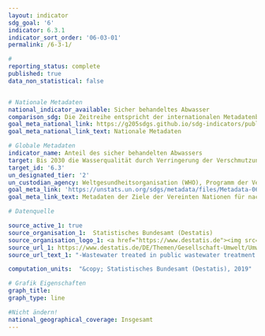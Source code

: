```yaml
---
layout: indicator
sdg_goal: '6'
indicator: 6.3.1
indicator_sort_order: '06-03-01'
permalink: /6-3-1/

#
reporting_status: complete
published: true
data_non_statistical: false


# Nationale Metadaten
national_indicator_available: Sicher behandeltes Abwasser
comparison_sdg: Die Zeitreihe entspricht der internationalen Metadatenbeschreibung.
goal_meta_national_link: https://g205sdgs.github.io/sdg-indicators/public/MetaDe/6.3.1.pdf
goal_meta_national_link_text: Nationale Metadaten

# Globale Metadaten
indicator_name: Anteil des sicher behandelten Abwassers
target: Bis 2030 die Wasserqualität durch Verringerung der Verschmutzung, Beendigung des Einbringens und Minimierung der Freisetzung gefährlicher Chemikalien und Stoffe, Halbierung des Anteils unbehandelten Abwassers und eine beträchtliche Steigerung der Wiederaufbereitung und gefahrlosen Wiederverwendung weltweit verbessern
target_id: '6.3'
un_designated_tier: '2'
un_custodian_agency: Weltgesundheitsorganisation (WHO), Programm der Vereinten Nationen für menschliche Siedlungen (UN-Habitat), Statistischen Division der UN (UNSD)
goal_meta_link: 'https://unstats.un.org/sdgs/metadata/files/Metadata-06-03-01.pdf'
goal_meta_link_text: Metadaten der Ziele der Vereinten Nationen für nachhaltige Entwicklung

# Datenquelle

source_active_1: true
source_organisation_1:  Statistisches Bundesamt (Destatis)
source_organisation_logo_1: <a href="https://www.destatis.de"><img src="https://g205sdgs.github.io/sdg-indicators/public/logos/destatis.png" alt="Logo Destatis" /></a>
source_url_1: https://www.destatis.de/DE/Themen/Gesellschaft-Umwelt/Umwelt/Wasserwirtschaft/_inhalt.html#sprg238684
source_url_text_1: "-Wastewater treated in public wastewater treatment plants<br>-Wastewater treated in non-public wastewater treatment plants"

computation_units:  "&copy; Statistisches Bundesamt (Destatis), 2019"

# Grafik Eigenschaften
graph_title:
graph_type: line

#Nicht ändern!
national_geographical_coverage: Insgesamt
---
```

